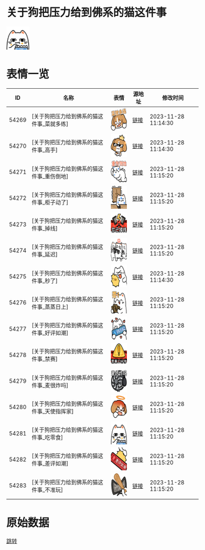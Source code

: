 # 关于狗把压力给到佛系的猫这件事

<img src="./cover.png" height="60" alt="cover" />

# 表情一览

|ID|名称|表情|源地址|修改时间|
|----|----|----|----|----|
|54269|[关于狗把压力给到佛系的猫这件事_菜就多练]|<img src="./pic/054269_%5B关于狗把压力给到佛系的猫这件事_菜就多练%5D.png" height="60" alt="菜就多练"/>|[链接](https://i0.hdslb.com/bfs/garb/bc20d9e987479531884d0a4690f5dc3b5d461dbc.png)|2023-11-28 11:14:30|
|54270|[关于狗把压力给到佛系的猫这件事_高手]|<img src="./pic/054270_%5B关于狗把压力给到佛系的猫这件事_高手%5D.png" height="60" alt="高手"/>|[链接](https://i0.hdslb.com/bfs/garb/aae8bb715364df7f73cc5f7fba580271e17a6cea.png)|2023-11-28 11:14:30|
|54271|[关于狗把压力给到佛系的猫这件事_重伤倒地]|<img src="./pic/054271_%5B关于狗把压力给到佛系的猫这件事_重伤倒地%5D.png" height="60" alt="重伤倒地"/>|[链接](https://i0.hdslb.com/bfs/garb/476f18ec589c9a6c0579f8f3ee58ebfd153150ca.png)|2023-11-28 11:15:20|
|54272|[关于狗把压力给到佛系的猫这件事_柜子动了]|<img src="./pic/054272_%5B关于狗把压力给到佛系的猫这件事_柜子动了%5D.png" height="60" alt="柜子动了"/>|[链接](https://i0.hdslb.com/bfs/garb/e37e160c027464fd491f31907d2e9e838cf590ab.png)|2023-11-28 11:15:20|
|54273|[关于狗把压力给到佛系的猫这件事_掉线]|<img src="./pic/054273_%5B关于狗把压力给到佛系的猫这件事_掉线%5D.png" height="60" alt="掉线"/>|[链接](https://i0.hdslb.com/bfs/garb/bdf766a1fefebe82efd07c57f26b46499a04916f.png)|2023-11-28 11:15:20|
|54274|[关于狗把压力给到佛系的猫这件事_延迟]|<img src="./pic/054274_%5B关于狗把压力给到佛系的猫这件事_延迟%5D.png" height="60" alt="延迟"/>|[链接](https://i0.hdslb.com/bfs/garb/4ae568c40d54f32916741cffe0a207a50b614546.png)|2023-11-28 11:15:20|
|54275|[关于狗把压力给到佛系的猫这件事_秒了]|<img src="./pic/054275_%5B关于狗把压力给到佛系的猫这件事_秒了%5D.png" height="60" alt="秒了"/>|[链接](https://i0.hdslb.com/bfs/garb/792847c2f681db3b0d5f8d446fcc62cd62ceeb99.png)|2023-11-28 11:14:30|
|54276|[关于狗把压力给到佛系的猫这件事_蒸蒸日上]|<img src="./pic/054276_%5B关于狗把压力给到佛系的猫这件事_蒸蒸日上%5D.png" height="60" alt="蒸蒸日上"/>|[链接](https://i0.hdslb.com/bfs/garb/2b83a297513064e4c3afe53208fe253b06ea8cb5.png)|2023-11-28 11:15:20|
|54277|[关于狗把压力给到佛系的猫这件事_好评如潮]|<img src="./pic/054277_%5B关于狗把压力给到佛系的猫这件事_好评如潮%5D.png" height="60" alt="好评如潮"/>|[链接](https://i0.hdslb.com/bfs/garb/ef8ac58e004e4911f0f4f9761c118c37074bc1d1.png)|2023-11-28 11:15:20|
|54278|[关于狗把压力给到佛系的猫这件事_禁赛]|<img src="./pic/054278_%5B关于狗把压力给到佛系的猫这件事_禁赛%5D.png" height="60" alt="禁赛"/>|[链接](https://i0.hdslb.com/bfs/garb/633511ec6176fb6ba6e907f451c7bf3b448ab6db.png)|2023-11-28 11:15:20|
|54279|[关于狗把压力给到佛系的猫这件事_麦很炸吗]|<img src="./pic/054279_%5B关于狗把压力给到佛系的猫这件事_麦很炸吗%5D.png" height="60" alt="麦很炸吗"/>|[链接](https://i0.hdslb.com/bfs/garb/a96e9cab54cd5c0d37c0fa9d2c857365b85f1023.png)|2023-11-28 11:15:20|
|54280|[关于狗把压力给到佛系的猫这件事_天使指挥家]|<img src="./pic/054280_%5B关于狗把压力给到佛系的猫这件事_天使指挥家%5D.png" height="60" alt="天使指挥家"/>|[链接](https://i0.hdslb.com/bfs/garb/15d04ccbe165c10aecdf60ea33ee138cf478fea1.png)|2023-11-28 11:15:20|
|54281|[关于狗把压力给到佛系的猫这件事_吃零食]|<img src="./pic/054281_%5B关于狗把压力给到佛系的猫这件事_吃零食%5D.png" height="60" alt="吃零食"/>|[链接](https://i0.hdslb.com/bfs/garb/e79a799f6ee25abeaddfba483abd8268ad16a97a.png)|2023-11-28 11:15:20|
|54282|[关于狗把压力给到佛系的猫这件事_差评如潮]|<img src="./pic/054282_%5B关于狗把压力给到佛系的猫这件事_差评如潮%5D.png" height="60" alt="差评如潮"/>|[链接](https://i0.hdslb.com/bfs/garb/1976ca203c3eefef835c58383e53aa24449f5e64.png)|2023-11-28 11:15:20|
|54283|[关于狗把压力给到佛系的猫这件事_不准玩]|<img src="./pic/054283_%5B关于狗把压力给到佛系的猫这件事_不准玩%5D.png" height="60" alt="不准玩"/>|[链接](https://i0.hdslb.com/bfs/garb/4c6737b0a46c86450c19f5b7de88aa6a066ac463.png)|2023-11-28 11:15:20|

# 原始数据

[跳转](./raw.json)

